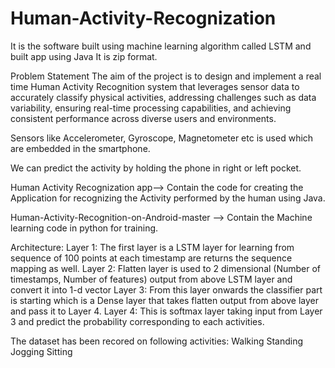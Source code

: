 # Human-Activity-Recognization
It is the software built using machine learning algorithm called LSTM and built app using Java
It is zip format.

Problem Statement 
The aim of the project is to design and implement a real time Human Activity 
Recognition system that leverages sensor data to accurately classify physical activities, addressing challenges such as data variability, ensuring real-time processing capabilities, and achieving consistent performance across diverse users and environments. 

Sensors like Accelerometer, Gyroscope, Magnetometer etc is used which are embedded in the smartphone.

We can predict the activity by holding the phone in right or left pocket.

Human Activity Recognization app--> Contain the code for creating the Application for recognizing the Activity performed by the human using Java.

Human-Activity-Recognition-on-Android-master --> Contain the Machine learning code in python for training.

Architecture: 
Layer 1: The first layer is a LSTM layer for learning from sequence of 100 points at each timestamp are returns the sequence mapping as well. 
Layer 2: Flatten layer is used to 2 dimensional (Number of timestamps, Number of features) output from above LSTM layer and convert it into 1-d vector 
Layer 3: From this layer onwards the classifier part is starting which is a Dense layer that takes flatten output from above layer and pass it to Layer 4. 
Layer 4: This is softmax layer taking input from Layer 3 and predict the probability corresponding to each activities.

The dataset has been recored on following activities:
Walking
Standing
Jogging
Sitting
